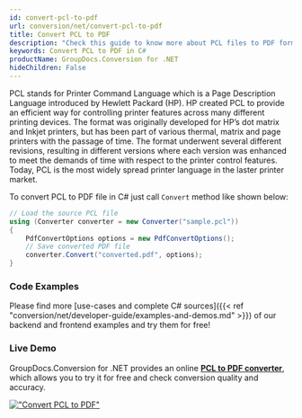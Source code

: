 ```yaml
---
id: convert-pcl-to-pdf
url: conversion/net/convert-pcl-to-pdf
title: Convert PCL to PDF
description: "Check this guide to know more about PCL files to PDF format conversion in C# language. Use GroupDocs.Conversion for .NET to transform printing graphics to PDF documents or other file types."
keywords: Convert PCL to PDF in C#
productName: GroupDocs.Conversion for .NET
hideChildren: False
---
```


PCL stands for Printer Command Language which is a Page Description Language introduced by Hewlett Packard (HP). HP created PCL to provide an efficient way for controlling printer features across many different printing devices. The format was originally developed for HP’s dot matrix and Inkjet printers, but has been part of various thermal, matrix and page printers with the passage of time. The format underwent several different revisions, resulting in different versions where each version was enhanced to meet the demands of time with respect to the printer control features. Today, PCL is the most widely spread printer language in the laster printer market.

To convert PCL to PDF file in C# just call `Convert` method like shown below:

```csharp
// Load the source PCL file
using (Converter converter = new Converter("sample.pcl"))
{
    PdfConvertOptions options = new PdfConvertOptions();
    // Save converted PDF file
    converter.Convert("converted.pdf", options);
}
```

### Code Examples

Please find more [use-cases and complete C# sources]({{< ref "conversion/net/developer-guide/examples-and-demos.md" >}}) of our backend and frontend examples and try them for free!

### Live Demo

GroupDocs.Conversion for .NET provides an online [**PCL to PDF converter**](https://products.groupdocs.app/conversion/pcl-to-pdf), which allows you to try it for free and check conversion quality and accuracy.

[!["Convert PCL to PDF"](conversion/net/images/convert-pcl-to-pdf.png)](https://products.groupdocs.app/conversion/pcl-to-pdf)
